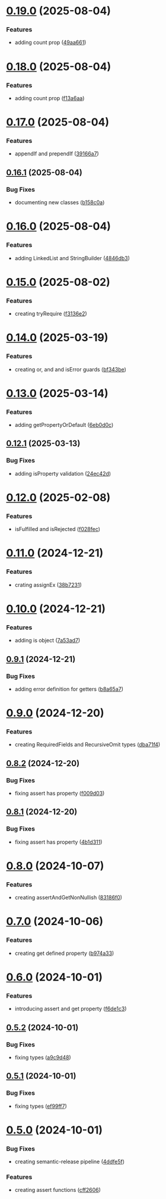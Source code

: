 # [0.19.0](https://github.com/codibre/is-this-a-pigeon/compare/v0.18.0...v0.19.0) (2025-08-04)


### Features

* adding count prop ([49aa661](https://github.com/codibre/is-this-a-pigeon/commit/49aa661ea3417ff66edd98b93c160ff9945f5506))

# [0.18.0](https://github.com/codibre/is-this-a-pigeon/compare/v0.17.0...v0.18.0) (2025-08-04)


### Features

* adding count prop ([f13a6aa](https://github.com/codibre/is-this-a-pigeon/commit/f13a6aa998e632e0f43a0c8fe8677bd191d2d5e4))

# [0.17.0](https://github.com/codibre/is-this-a-pigeon/compare/v0.16.1...v0.17.0) (2025-08-04)


### Features

* appendIf and prependIf ([39166a7](https://github.com/codibre/is-this-a-pigeon/commit/39166a7b546b0c06055a3f68c4262c0c0f52d294))

## [0.16.1](https://github.com/codibre/is-this-a-pigeon/compare/v0.16.0...v0.16.1) (2025-08-04)


### Bug Fixes

* documenting new classes ([b158c0a](https://github.com/codibre/is-this-a-pigeon/commit/b158c0a81cf337ff7eed74276381f7b95f9910b7))

# [0.16.0](https://github.com/codibre/is-this-a-pigeon/compare/v0.15.0...v0.16.0) (2025-08-04)


### Features

* adding LinkedList and StringBuilder ([4846db3](https://github.com/codibre/is-this-a-pigeon/commit/4846db34bc2ee08eeae7c89812b47fb2d12d888e))

# [0.15.0](https://github.com/codibre/is-this-a-pigeon/compare/v0.14.0...v0.15.0) (2025-08-02)


### Features

* creating tryRequire ([f3136e2](https://github.com/codibre/is-this-a-pigeon/commit/f3136e26f6d49520520141a41476a89d1e1696c8))

# [0.14.0](https://github.com/codibre/is-this-a-pigeon/compare/v0.13.0...v0.14.0) (2025-03-19)


### Features

* creating or, and and isError guards ([bf343be](https://github.com/codibre/is-this-a-pigeon/commit/bf343be2f561abbf3392204ada7b5acb953e531b))

# [0.13.0](https://github.com/codibre/is-this-a-pigeon/compare/v0.12.1...v0.13.0) (2025-03-14)


### Features

* adding getPropertyOrDefault ([6eb0d0c](https://github.com/codibre/is-this-a-pigeon/commit/6eb0d0c8a8dd992ce4b3d7fca584dee8fbe7ef75))

## [0.12.1](https://github.com/codibre/is-this-a-pigeon/compare/v0.12.0...v0.12.1) (2025-03-13)


### Bug Fixes

* adding isProperty validation ([24ec42d](https://github.com/codibre/is-this-a-pigeon/commit/24ec42da5beea314603db4b562ad61a2489b0082))

# [0.12.0](https://github.com/codibre/is-this-a-pigeon/compare/v0.11.0...v0.12.0) (2025-02-08)


### Features

* isFulfilled and isRejected ([f028fec](https://github.com/codibre/is-this-a-pigeon/commit/f028fec259c70b24bcbec6327b80ec826bdef3c4))

# [0.11.0](https://github.com/codibre/is-this-a-pigeon/compare/v0.10.0...v0.11.0) (2024-12-21)


### Features

* crating assignEx ([38b7231](https://github.com/codibre/is-this-a-pigeon/commit/38b7231a94a3d1803ea3ca7cad9c4578df8b9348))

# [0.10.0](https://github.com/codibre/is-this-a-pigeon/compare/v0.9.1...v0.10.0) (2024-12-21)


### Features

* adding is object ([7a53ad7](https://github.com/codibre/is-this-a-pigeon/commit/7a53ad78a26518667c53effcbcd75601b5d0ce93))

## [0.9.1](https://github.com/codibre/is-this-a-pigeon/compare/v0.9.0...v0.9.1) (2024-12-21)


### Bug Fixes

* adding error definition for getters ([b8a65a7](https://github.com/codibre/is-this-a-pigeon/commit/b8a65a714eedf1580d7a56cce1f071168c61ec1a))

# [0.9.0](https://github.com/codibre/is-this-a-pigeon/compare/v0.8.2...v0.9.0) (2024-12-20)


### Features

* creating RequiredFields and RecursiveOmit types ([dba71f4](https://github.com/codibre/is-this-a-pigeon/commit/dba71f4fa0d0cc918edf80f98085c31449acf9c9))

## [0.8.2](https://github.com/codibre/is-this-a-pigeon/compare/v0.8.1...v0.8.2) (2024-12-20)


### Bug Fixes

* fixing assert has property ([f009d03](https://github.com/codibre/is-this-a-pigeon/commit/f009d0326b3367638db3bfb79b7108763d47119c))

## [0.8.1](https://github.com/codibre/is-this-a-pigeon/compare/v0.8.0...v0.8.1) (2024-12-20)


### Bug Fixes

* fixing assert has property ([4b1d311](https://github.com/codibre/is-this-a-pigeon/commit/4b1d31163c5dd8158a9bb1712679ff74ec632e46))

# [0.8.0](https://github.com/codibre/is-this-a-pigeon/compare/v0.7.0...v0.8.0) (2024-10-07)


### Features

* creating assertAndGetNonNullish ([83186f0](https://github.com/codibre/is-this-a-pigeon/commit/83186f04fba57c0d48b0986b59199bbf3099aae7))

# [0.7.0](https://github.com/codibre/is-this-a-pigeon/compare/v0.6.0...v0.7.0) (2024-10-06)


### Features

* creating get defined property ([b974a33](https://github.com/codibre/is-this-a-pigeon/commit/b974a339886f299e8172c9079e02c93d9d317dc4))

# [0.6.0](https://github.com/codibre/is-this-a-pigeon/compare/v0.5.2...v0.6.0) (2024-10-01)


### Features

* introducing assert and get property ([f6de1c3](https://github.com/codibre/is-this-a-pigeon/commit/f6de1c344fb451258ce6c97e1cca5afb1c5e48b5))

## [0.5.2](https://github.com/codibre/is-this-a-pigeon/compare/v0.5.1...v0.5.2) (2024-10-01)


### Bug Fixes

* fixing types ([a9c9d48](https://github.com/codibre/is-this-a-pigeon/commit/a9c9d48efc1f7655c5e0cee12f4d73b76550d480))

## [0.5.1](https://github.com/codibre/is-this-a-pigeon/compare/v0.5.0...v0.5.1) (2024-10-01)


### Bug Fixes

* fixing types ([ef99ff7](https://github.com/codibre/is-this-a-pigeon/commit/ef99ff712d1f63db4ec116d21d2e18733685a5bd))

# [0.5.0](https://github.com/codibre/is-this-a-pigeon/compare/v0.4.1...v0.5.0) (2024-10-01)


### Bug Fixes

* creating semantic-release pipeline ([4ddfe5f](https://github.com/codibre/is-this-a-pigeon/commit/4ddfe5f8655c5e0f3efe4f9fba4be2b8f695b8cb))


### Features

* creating assert functions ([cff2606](https://github.com/codibre/is-this-a-pigeon/commit/cff2606a96470ead723d72a8c9cae624d8c3b7ee))
